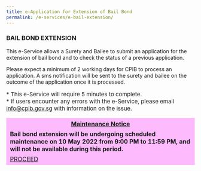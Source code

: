 ```yaml
---
title: e-Application for Extension of Bail Bond
permalink: /e-services/e-bail-extension/
---
```


<head>
<style>
table, th, td {
  border: 1px solid #FDBAFD;
  border-collapse: collapse;
}
th, td {
  background-color: #FDBAFD;
}
</style>
</head>


### **BAIL BOND EXTENSION**

This e-Service allows a Surety and Bailee to submit an application for the extension of bail bond and to check the status of a previous application.

Please expect a minimum of 2 working days for CPIB to process an application. A sms notification will be sent to the surety and bailee on the outcome of the application once it is processed.

<p style="font-size:15px">
* This e-Service will require 5 minutes to complete.<br>
* If users encounter any errors with the e-Service, please email <a href = "mailto: info@cpib.gov.sg">info@cpib.gov.sg</a> with information on the issue.
</p>

<table style="width:100%">
  <tr>
    <th><U>Maintenance Notice</U></th>
  </tr>
  <tr>
    <td><B>Bail bond extension will be undergoing scheduled maintenance on 10 May 2022 from 9:00 PM to 11:59 PM, and will not be available during this period.</B></td>
  </tr>
  <tr>
    <td><a class="button_special" href="https://bail.cpib.gov.sg">PROCEED</a></td>
  </tr>
 </table>
